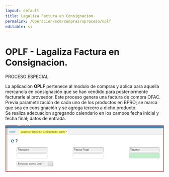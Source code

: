 ```yaml
---
layout: default  
title: Lagaliza Factura en Consignacion.  
permalink: /Operacion/scm/compras/oproceso/oplf  
editable: si  
---
```


# OPLF - Lagaliza Factura en Consignacion.  
PROCESO ESPECIAL.

La aplicación **OPLF** pertenece al modulo de compras y aplica para aquella mercancía en consignación que se han vendido para posteriormente facturarle al proveedor. Este proceso genera una factura de compra OFAC.  
Previa parametrización de cada uno de los productos en BPRO; se marca que sea en consignación y se agrega tercero a dicho producto.  
Se realiza adecuacion agregando calendario en los campos fecha inicial y fecha final; datos de entrada.  

![](OPLF1.png)  

